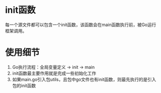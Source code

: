 # init函数
每一个源文件都可以包含一个init函数，该函数会在main函数执行前，被Go运行框架调用。

# 使用细节
1. Go执行流程：全局变量定义 -> init -> main
2. init函数最主要作用就是完成一些初始化工作
3. 如果main.go引入包utils，且包中go文件也有init函数，则最先执行的是引入包的init函数